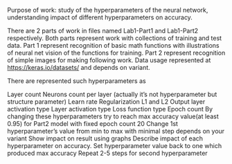 Purpose of work: study of the hyperparameters of the neural network, understanding impact of different hyperparameters on accuracy.

There are 2 parts of work in files named Lab1-Part1 and Lab1-Part2 respectively. Both parts represent work with collections of training and test data. Part 1 represent recognition of basic math functions with illustrations of neural net vision of the functions for training. Part 2 represent recognition of simple images for making following work. Data usage represented at https://keras.io/datasets/ and depends on variant.

There are represented such hyperparameters as

Layer count
Neurons count per layer (actually it’s not hyperparameter but structure parameter)
Learn rate
Regularization L1 and L2
Output layer activation type
Layer activation type
Loss function type
Epoch count
By changing these hyperparameters try to reach max accuracy value(at least 0.95) for Part2 model with fixed epoch count 20
Change 1st hyperparameter’s value from min to max with minimal step depends on your variant
Show impact on result using graphs
Describe impact of each hyperparameter on accuracy.
Set hyperparameter value back to one which produced max accuracy
Repeat 2-5 steps for second hyperparameter
